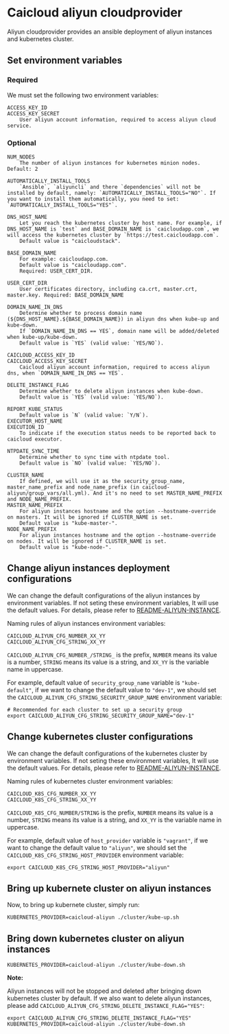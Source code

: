 # Caicloud aliyun cloudprovider

Aliyun cloudprovider provides an ansible deployment of aliyun instances and kubernetes cluster.

## Set environment variables

### Required
We must set the following two environment variables:
```
ACCESS_KEY_ID
ACCESS_KEY_SECRET
    User aliyun account information, required to access aliyun cloud service.
```

### Optional

```
NUM_NODES
    The number of aliyun instances for kubernetes minion nodes. Default: 2

AUTOMATICALLY_INSTALL_TOOLS
    `Ansible`, `aliyuncli` and there `dependencies` will not be installed by default, namely: `AUTOMATICALLY_INSTALL_TOOLS="NO"`. If you want to install them automatically, you need to set: `AUTOMATICALLY_INSTALL_TOOLS="YES"`.

DNS_HOST_NAME
    Let you reach the kubernetes cluster by host name. For example, if DNS_HOST_NAME is `test` and BASE_DOMAIN_NAME is `caicloudapp.com`, we will access the kubernetes cluster by `https://test.caicloudapp.com`.
    Default value is "caicloudstack".

BASE_DOMAIN_NAME
    For example: caicloudapp.com.
    Default value is "caicloudapp.com".
    Required: USER_CERT_DIR.

USER_CERT_DIR
    User certificates directory, including ca.crt, master.crt, master.key. Required: BASE_DOMAIN_NAME

DOMAIN_NAME_IN_DNS
    Determine whether to process domain name (${DNS_HOST_NAME}.${BASE_DOMAIN_NAME}) in aliyun dns when kube-up and kube-down.
    If `DOMAIN_NAME_IN_DNS == YES`, domain name will be added/deleted when kube-up/kube-down.
    Default value is `YES` (valid value: `YES/NO`).

CAICLOUD_ACCESS_KEY_ID
CAICLOUD_ACCESS_KEY_SECRET
    Caicloud aliyun account information, required to access aliyun dns, when `DOMAIN_NAME_IN_DNS == YES`.

DELETE_INSTANCE_FLAG
    Determine whether to delete aliyun instances when kube-down.
    Default value is `YES` (valid value: `YES/NO`).

REPORT_KUBE_STATUS
    Default value is `N` (valid value: `Y/N`).
EXECUTOR_HOST_NAME
EXECUTION_ID
    To indicate if the execution status needs to be reported back to caicloud executor.

NTPDATE_SYNC_TIME
    Determine whether to sync time with ntpdate tool.
    Default value is `NO` (valid value: `YES/NO`).

CLUSTER_NAME
    If defined, we will use it as the security_group_name, master_name_prefix and node_name_prefix (in caicloud-aliyun/group_vars/all.yml). And it's no need to set MASTER_NAME_PREFIX and NODE_NAME_PREFIX.
MASTER_NAME_PREFIX
    For aliyun instances hostname and the option --hostname-override on masters. It will be ignored if CLUSTER_NAME is set.
    Default value is "kube-master-".
NODE_NAME_PREFIX
    For aliyun instances hostname and the option --hostname-override on nodes. It will be ignored if CLUSTER_NAME is set.
    Default value is "kube-node-".
```

## Change aliyun instances deployment configurations

We can change the default configurations of the aliyun instances by environment variables. If not seting these environment variables, It will use the default values. For details, please refer to [README-ALIYUN-INSTANCE](README-ALIYUN-INSTANCE.md).

Naming rules of aliyun instances environment variables:
```
CAICLOUD_ALIYUN_CFG_NUMBER_XX_YY
CAICLOUD_ALIYUN_CFG_STRING_XX_YY
```

`CAICLOUD_ALIYUN_CFG_NUMBER_/STRING_` is the prefix, `NUMBER` means its value is a number, `STRING` means its value is a string, and `XX_YY` is the variable name in uppercase.

For example, default value of `security_group_name` variable is `"kube-default"`, if we want to change the default value to `"dev-1"`, we should set the `CAICLOUD_ALIYUN_CFG_STRING_SECURITY_GROUP_NAME` environment variable:
```
# Recommended for each cluster to set up a security group
export CAICLOUD_ALIYUN_CFG_STRING_SECURITY_GROUP_NAME="dev-1"
```

## Change kubernetes cluster configurations

We can change the default configurations of the kubernetes cluster by environment variables. If not seting these environment variables, It will use the default values. For details, please refer to [README-ALIYUN-INSTANCE](../caicloud-ansible/README-ANSIBLE.md).

Naming rules of kubernetes cluster environment variables:
```
CAICLOUD_K8S_CFG_NUMBER_XX_YY
CAICLOUD_K8S_CFG_STRING_XX_YY
```

`CAICLOUD_K8S_CFG_NUMBER/STRING` is the prefix, `NUMBER` means its value is a number, `STRING` means its value is a string, and `XX_YY` is the variable name in uppercase.

For example, default value of `host_provider` variable is `"vagrant"`, if we want to change the default value to `"aliyun"`, we should set the `CAICLOUD_K8S_CFG_STRING_HOST_PROVIDER` environment variable:
```
export CAICLOUD_K8S_CFG_STRING_HOST_PROVIDER="aliyun"
```

## Bring up kubernete cluster on aliyun instances

Now, to bring up kubernete cluster, simply run:
```
KUBERNETES_PROVIDER=caicloud-aliyun ./cluster/kube-up.sh
```

## Bring down kubernetes cluster on aliyun instances

```
KUBERNETES_PROVIDER=caicloud-aliyun ./cluster/kube-down.sh
```

**Note:**

Aliyun instances will not be stopped and deleted after bringing down kubernetes cluster by default. If we also want to delete aliyun instances, please add `CAICLOUD_ALIYUN_CFG_STRING_DELETE_INSTANCE_FLAG="YES"`:

```
export CAICLOUD_ALIYUN_CFG_STRING_DELETE_INSTANCE_FLAG="YES"
KUBERNETES_PROVIDER=caicloud-aliyun ./cluster/kube-down.sh
```
